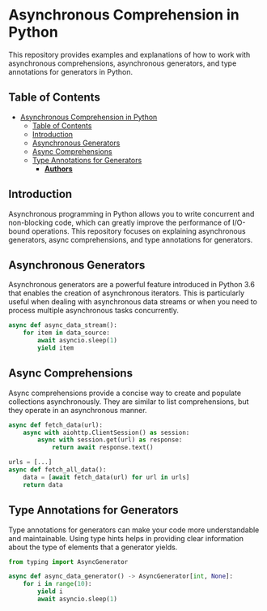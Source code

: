 # Asynchronous Comprehension in Python

This repository provides examples and explanations of how to work with asynchronous comprehensions, asynchronous generators, and type annotations for generators in Python.

## Table of Contents

- [Asynchronous Comprehension in Python](#asynchronous-comprehension-in-python)
  - [Table of Contents](#table-of-contents)
  - [Introduction](#introduction)
  - [Asynchronous Generators](#asynchronous-generators)
  - [Async Comprehensions](#async-comprehensions)
  - [Type Annotations for Generators](#type-annotations-for-generators)
    - [**Authors**](#authors)

## Introduction

Asynchronous programming in Python allows you to write concurrent and non-blocking code, which can greatly improve the performance of I/O-bound operations. This repository focuses on explaining asynchronous generators, async comprehensions, and type annotations for generators.

## Asynchronous Generators

Asynchronous generators are a powerful feature introduced in Python 3.6 that enables the creation of asynchronous iterators. This is particularly useful when dealing with asynchronous data streams or when you need to process multiple asynchronous tasks concurrently.

```python
async def async_data_stream():
    for item in data_source:
        await asyncio.sleep(1)
        yield item
```

## Async Comprehensions

Async comprehensions provide a concise way to create and populate collections asynchronously. They are similar to list comprehensions, but they operate in an asynchronous manner.

```python
async def fetch_data(url):
    async with aiohttp.ClientSession() as session:
        async with session.get(url) as response:
            return await response.text()

urls = [...]
async def fetch_all_data():
    data = [await fetch_data(url) for url in urls]
    return data
```

## Type Annotations for Generators

Type annotations for generators can make your code more understandable and maintainable. Using type hints helps in providing clear information about the type of elements that a generator yields.

```python
from typing import AsyncGenerator

async def async_data_generator() -> AsyncGenerator[int, None]:
    for i in range(10):
        yield i
        await asyncio.sleep(1)
```